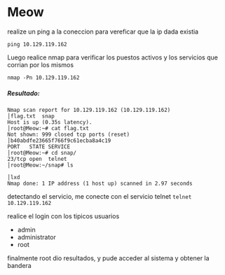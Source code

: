 # Meow

realize un ping a la coneccion para vereficar que la ip dada existia

```ping 10.129.119.162```

Luego realice nmap para verificar los puestos activos y los servicios que corrian por los mismos

```nmap -Pn 10.129.119.162```
##### Resultado:
```Starting Nmap 7.95 ( https://nmap.org ) at 2025-05-03 18:46 -03                                   │root@Meow:~# ls
Nmap scan report for 10.129.119.162 (10.129.119.162)                                              │flag.txt  snap
Host is up (0.35s latency).                                                                       │root@Meow:~# cat flag.txt 
Not shown: 999 closed tcp ports (reset)                                                           │b40abdfe23665f766f9c61ecba8a4c19
PORT   STATE SERVICE                                                                              │root@Meow:~# cd snap/
23/tcp open  telnet                                                                               │root@Meow:~/snap# ls
                                                                                                  │lxd
Nmap done: 1 IP address (1 host up) scanned in 2.97 seconds
```
detectando el servicio, me conecte con el servicio telnet
```telnet 10.129.119.162```

realice el login con los tipicos usuarios 

* admin
* administrator
* root

finalmente root dio resultados, y pude acceder al sistema y obtener la bandera

